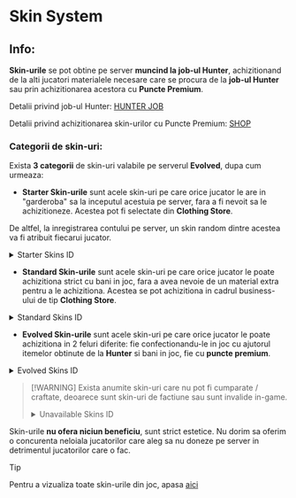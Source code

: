 # Skin System
## Info:

**Skin-urile** se pot obtine pe server **muncind la job-ul Hunter**, achizitionand de la alti jucatori materialele necesare care se procura de la **job-ul Hunter** sau prin achizitionarea acestora cu **Puncte Premium**. 

Detalii privind job-ul Hunter: [HUNTER JOB](url)

Detalii privind achizitionarea skin-urilor cu Puncte Premium: [SHOP](url)

### Categorii de skin-uri:

Exista **3 categorii** de skin-uri valabile pe serverul **Evolved**, dupa cum urmeaza:

- **Starter Skin-urile** sunt acele skin-uri pe care orice jucator le are in "garderoba" sa la inceputul acestuia pe server, fara a fi nevoit sa le achizitioneze. Acestea pot fi selectate din **Clothing Store**.

De altfel, la inregistrarea contului pe server, un skin random dintre acestea va fi atribuit fiecarui jucator.

<details>
  <summary> Starter Skins ID  </summary>
ID: 8, 9, 10, 31, 33, 34, 37, 38, 39, 54, 75, 77, 78, 79, 88, 89, 128, 129, 130, 131, 134, 135, 136, 137, 151, 152, 157, 158, 159, 160, 161, 162, 182, 183, 196, 197, 198, 199, 200, 201, 202, 212, 213, 218, 230, 231, 232, 238, 239, 250, 252, 262
</details>

- **Standard Skin-urile** sunt acele skin-uri pe care orice jucator le poate achizitiona strict cu bani in joc, fara a avea nevoie de un material extra pentru a le achizitiona. Acestea se pot achizitiona in cadrul business-ului de tip **Clothing Store**.

<details>
  <summary> Standard Skins ID  </summary>
ID: 1, 2, 3, 4, 5, 6, 7, 11, 12, 13, 14, 15, 16, 17, 18, 19, 20, 21, 22, 23, 24, 25, 26, 27, 28, 29, 30, 32, 35, 36, 40, 41, 42, 43, 44, 45, 46, 47, 48, 49, 50, 51, 52, 53, 55, 56, 57, 58, 59, 60, 61, 62, 63, 64, 65, 66, 67, 68, 69, 70, 72, 73, 76, 80, 81, 82, 83, 84, 85, 87, 91, 92, 93, 94, 95, 96, 97, 98, 99, 100, 101, 103, 105, 106, 109, 111, 112, 113, 114, 115, 117, 118, 120, 121, 122, 123, 124, 125, 127, 132, 133, 138, 139, 140, 141, 142, 143, 144, 145, 146, 147, 148, 150, 153, 154, 155, 156, 167, 168, 169, 170, 171, 172, 173, 174, 175, 176, 177, 178, 179, 180, 181, 184, 185, 186, 187, 188, 189, 190, 191, 192, 193, 194, 203, 204, 205, 206, 207, 208, 209, 210, 214, 215, 216, 219, 220, 221, 222, 224, 225, 226, 227, 228, 229, 233, 234, 235, 236, 237, 240, 241, 242, 243, 244, 245, 246, 247, 248, 249, 251, 254, 256, 257, 258, 259, 260, 261, 263, 264, 268, 272

</details>

- **Evolved Skin-urile** sunt acele skin-uri pe care orice jucator le poate achizitiona in 2 feluri diferite: fie confectionandu-le in joc cu ajutorul itemelor obtinute de la **Hunter** si bani in joc, fie cu **puncte premium**.

<details>
  <summary> Evolved Skins ID  </summary>
ID: 0, 86, 90, 102, 104,  107, 108, 110, 116, 119, 126, 149, 195, 211, 223, 217, 269, 270, 271, 273, 289, 290, 291, 292, 293, 294, 295, 296, 297, 298, 299, 309

</details>

>[!WARNING] Exista anumite skin-uri care nu pot fi cumparate / craftate, deoarece sunt skin-uri de factiune sau sunt invalide in-game.
> <details>
>  <summary> Unavailable Skins ID  </summary>
> ID: 71, 74, 86, 163, 164, 165, 166, 253, 255, 265, 266, 267, 274, 275, 276, 277, 278, 279, 280, 281, 282, 283, 284, 285, 286, 287, 288, 300, 301, 302, 303, 304, 305, 306, 307, 308, 310, 311

 Skin-urile **nu ofera niciun beneficiu**, sunt strict estetice. Nu dorim sa oferim o concurenta neloiala jucatorilor care aleg sa nu doneze pe server in detrimentul jucatorilor care o fac.

 >[!TIP]
 Pentru a vizualiza toate skin-urile din joc, apasa [aici](https://open.mp/ro/docs/scripting/resources/skins)


